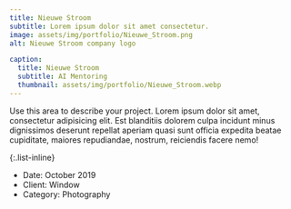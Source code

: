 ```yaml
---
title: Nieuwe Stroom
subtitle: Lorem ipsum dolor sit amet consectetur.
image: assets/img/portfolio/Nieuwe_Stroom.png
alt: Nieuwe Stroom company logo

caption:
  title: Nieuwe Stroom
  subtitle: AI Mentoring
  thumbnail: assets/img/portfolio/Nieuwe_Stroom.webp
---
```

Use this area to describe your project. Lorem ipsum dolor sit amet, consectetur adipisicing elit. Est blanditiis dolorem culpa incidunt minus dignissimos deserunt repellat aperiam quasi sunt officia expedita beatae cupiditate, maiores repudiandae, nostrum, reiciendis facere nemo!

{:.list-inline}
- Date: October 2019
- Client: Window
- Category: Photography

